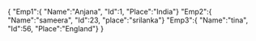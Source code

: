 {
"Emp1":{
"Name":"Anjana",
"Id":1,
"Place":"India"}
"Emp2":{
"Name":"sameera",
"Id":23,
"place":"srilanka"}
"Emp3":{
"Name":"tina",
"Id":56,
"Place":"England"}
}
